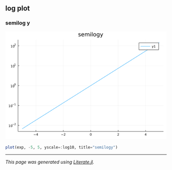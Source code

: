 ## log plot
### semilog y

![semilogy.png](images/semilogy.png)

````julia
plot(exp, -5, 5, yscale=:log10, title="semilogy")
````

---

*This page was generated using [Literate.jl](https://github.com/fredrikekre/Literate.jl).*

